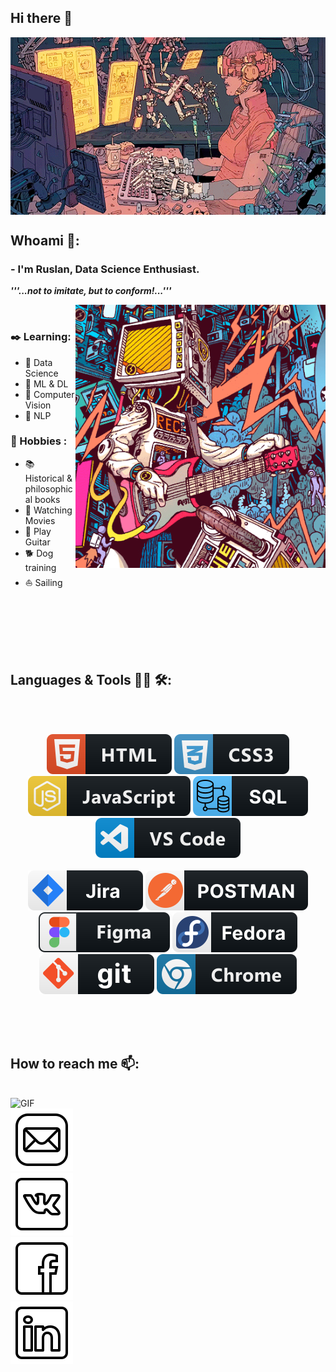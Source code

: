  ## Hi there 🙏
 
 <div align="center">
<img hight="304" width="540" alt="GIF" align="center" src="assets/cyb2.gif">
</div>
 
 
<!-- [![Typing SVG](https://readme-typing-svg.herokuapp.com?size=15&duration=7000&color=F7AA00&center=true&width=700&lines=+I+am+the+Lexx.+I+am+the+most+powerful+weapon+of+destruction+in+the+two+universes.)](https://git.io/typing-svg)
<div align="center">
<img hight="200" width="500" alt="GIF" align="center" src="assets/lexx.gif">
</div>
 -->

## Whoami 🌌:

### - I'm Ruslan, Data Science Enthusiast.
<!-- ___'''I dream to create something great!!!'''___ -->
___'''...not to imitate, but to conform!...'''___

<img hight="400" width="400" alt="GIF" align="right" src="assets/guittv.gif">
</br>

###  ✒️ Learning:
- 🚀 Data Science
- 🚀 ML & DL
- 🚀 Computer Vision
- 🚀 NLP

###  🎨 Hobbies : 
- 📚 Historical & philosophical books
- 🎥 Watching Movies
- 🎸 Play Guitar
- 🐕‍ Dog training
- ⛵ Sailing

</br>
</br>
</br>
</br>
</br>



## Languages & Tools 👨‍💻 🛠:
</br>
</br>
<p align="center">
<!--  <img src="svg/sass.svg" alt="sass" hight="60"> -->
<!--  <img src="svg/ts.svg" alt="ts" hight="60">  -->
 <img src="svg/html.svg" alt="html" hight="60">
 <img src="svg/css3.svg" alt="css"  hight="60">
 <img src="svg/js.svg" alt="js" hight="60"> 
 <img src="svg/sql.svg" alt="sql" hight="60">
 <img src="svg/vscode.svg" alt="vscode" hight="60">
 </br>
<!--  <img src="svg/nodejs.svg" alt="nodejs" hight="60"> -->
<!--  <img src="svg/react.svg" alt="react" hight="60"> -->
<!--  <img src="svg/vue.svg" alt="vue" hight="60"> -->
<!--  <img src="svg/gulp.svg" alt="gulp"  hight="60"> -->
 </br>
 <img src="svg/jira.svg" alt="jira" hight="60">
 <img src="svg/postman.svg" alt="postman" hight="60">
 <img src="svg/figma.svg" alt="figma" hight="60">
 <img src="svg/fedora.svg" alt="fedora" hight="60">
 <img src="svg/git.svg" alt="git" hight="60">
 <img src="svg/chrome.svg" alt="chrome" hight="60">
 </br>
 
</p>

<!-- For more icons please follow  https://github.com/MikeCodesDotNET/ColoredBadges -->
</br>
</br>
</br>


## How to reach me 📫:
</br>

<img hight="400" width="600" alt="GIF" align="right" src="assets/cyb3.gif">
<p align="left"> 
 <a href="mailto: ruskobalt16@gmail.com"><img src="svg/mail3.svg" alt="ruskobalt16@gmail.com" hight="60" margin-right: "16px"></a>
 </br>
 <a href="https://vk.com/id_elifas" target="_blank"> <img src="svg/vk3.svg" alt="VK"  hight="60"></a>
 </br>
 <a href="https://www.facebook.com/profile.php?id=100006491041883" target="_blank"><img src="svg/fb3.svg" alt="fb"  hight="60"></a>
 </br>
 <a href="https://www.linkedin.com/in/ruslan-sagyndykov-28a7a122a" target="_blank"><img src="svg/lnkdn3.svg" alt="linkedin"  hight="60"></a>
</p> 













<!--

👨‍



<!--
**kobalt16/kobalt16** is a ✨ _special_ ✨ repository because its `README.md` (this file) appears on your GitHub profile.

Here are some ideas to get you started:

- 🔭 I’m currently working on ...
- 🌱 I’m currently learning ...
- 👯 I’m looking to collaborate on ...
- 🤔 I’m looking for help with ...
- 💬 Ask me about ...
- 📫 How to reach me: ...
- 😄 Pronouns: ...
- ⚡ Fun fact: ...
-->
